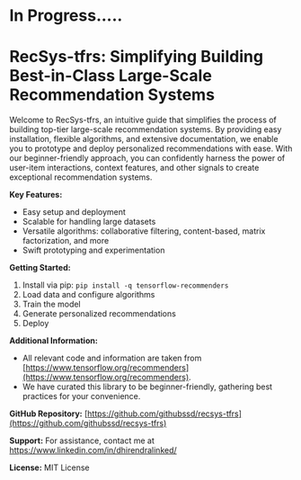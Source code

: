 # In Progress.....
# RecSys-tfrs: Simplifying Building Best-in-Class Large-Scale Recommendation Systems

Welcome to RecSys-tfrs, an intuitive guide that simplifies the process of building top-tier large-scale recommendation systems. By providing easy installation, flexible algorithms, and extensive documentation, we enable you to prototype and deploy personalized recommendations with ease. With our beginner-friendly approach, you can confidently harness the power of user-item interactions, context features, and other signals to create exceptional recommendation systems.

**Key Features:**
- Easy setup and deployment
- Scalable for handling large datasets
- Versatile algorithms: collaborative filtering, content-based, matrix factorization, and more
- Swift prototyping and experimentation

**Getting Started:**
1. Install via pip: `pip install -q tensorflow-recommenders`
2. Load data and configure algorithms
3. Train the model
4. Generate personalized recommendations
5. Deploy

**Additional Information:**
- All relevant code and information are taken from [https://www.tensorflow.org/recommenders](https://www.tensorflow.org/recommenders).
- We have curated this library to be beginner-friendly, gathering best practices for your convenience.

**GitHub Repository:** [https://github.com/githubssd/recsys-tfrs](https://github.com/githubssd/recsys-tfrs)

**Support:** For assistance, contact me at https://www.linkedin.com/in/dhirendralinked/

**License:** MIT License
